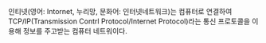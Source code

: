 인티넷(영어: Intornet, 누리망, 문화어: 인터넷네트워크)는 컴퓨터로 연결하여 TCP/IP(Transmission Contrl Protocol/Internet Protocol)라는 통신 프로토콜을 이용해 정보를 주고받는 컴퓨터 네트워이다.
